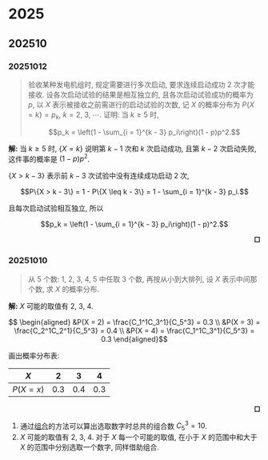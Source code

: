 # 2025

## 202510

### 20251012

> 验收某种发电机组时, 规定需要进行多次启动, 要求连续启动成功 $2$ 次才能接收. 设各次启动试验的结果是相互独立的, 且各次启动试验成功的概率为 $p$, 以 $X$ 表示被接收之前需进行的启动试验的次数, 记 $X$ 的概率分布为 $P\left\{X = k\right\} = p_k$, $k = 2$, $3$, $\cdots$. 证明: 当 $k \geq 5$ 时,
>
> ```math
> p_k = \left(1 - \sum_{i = 1}^{k - 3} p_i\right)(1 - p)p^2.
> ```

**解:** 当 $k \geq 5$ 时, $\{X = k\}$ 说明第 $k - 1$ 次和 $k$ 次启动成功, 且第 $k - 2$ 次启动失败, 这件事的概率是 $(1 - p)p^2$.

$\{X > k - 3\}$ 表示前 $k - 3$ 次试验中没有连续成功启动 $2$ 次,

<!-- #?# -->
```math
P\{X > k - 3\} = 1 - P\{X \leq k - 3\} = 1 - \sum_{i = 1}^{k - 3} p_i.
```

且每次启动试验相互独立, 所以

```math
p_k = \left(1 - \sum_{i = 1}^{k - 3} p_i\right)(1 - p)^2.
```

**<div align = "right">□</div>**

### 20251010

> 从 $5$ 个数: $1$, $2$, $3$, $4$, $5$ 中任取 $3$ 个数, 再按从小到大排列, 设 $X$ 表示中间那个数, 求 $X$ 的概率分布.

**解:** $X$ 可能的取值有 $2$, $3$, $4$.

```math
    \begin{aligned}
        &P(X = 2) = \frac{C_1^1C_3^1}{C_5^3} = 0.3 \\ 
        &P(X = 3) = \frac{C_2^1C_2^1}{C_5^3} = 0.4 \\
        &P(X = 4) = \frac{C_1^1C_3^1}{C_5^3} = 0.3
    \end{aligned}
```

画出概率分布表:

| $X$ | $2$ | $3$ | $4$ |
|-----|-----|-----|-----|
| $P(X = x)$ | $0.3$ | $0.4$ | $0.3$ |

**<div align = "right">□</div>**

1. 通过[组合](combinatorics.md#组合)的方法可以算出选取数字时总共的组合数 $C_5^3 = 10$.
2. $X$ 可能的取值有 $2$, $3$, $4$. 对于 $X$ 每一个可能的取值, 在小于 $X$ 的范围中和大于 $X$ 的范围中分别选取一个数字, 同样借助组合.